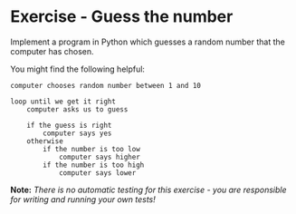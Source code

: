 # Exercise - Guess the number

Implement a program in Python which guesses a random number that the computer has chosen.

You might find the following helpful:

```plaintext
computer chooses random number between 1 and 10

loop until we get it right
    computer asks us to guess

    if the guess is right
        computer says yes
    otherwise
        if the number is too low
            computer says higher
        if the number is too high
            computer says lower
```

**Note:** *There is no automatic testing for this exercise - you are responsible for writing and running your own tests!*
